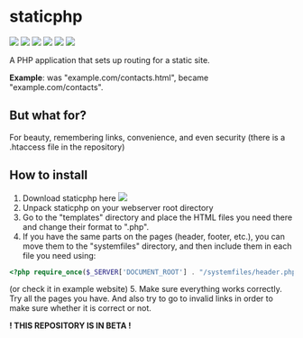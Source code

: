 # staticphp
![](https://img.shields.io/github/stars/semen-person/staticphp.svg) ![](https://img.shields.io/github/forks/semen-person/staticphp.svg) ![](https://img.shields.io/github/tag/semen-person/staticphp.svg) ![](https://img.shields.io/github/release/semen-person/staticphp.svg) ![](https://img.shields.io/github/issues/semen-person/staticphp.svg) ![](https://img.shields.io/bower/semen-person/staticphp.svg)

 A PHP application that sets up routing for a static site.
 
 **Example**: was "example.com/contacts.html", became "example.com/contacts".
 
## But what for?
For beauty, remembering links, convenience, and even security (there is a .htaccess file in the repository)
## How to install
                
1. Download staticphp here ![](https://img.shields.io/github/release/semen-person/staticphp.svg)
2. Unpack staticphp on your webserver root directory
3. Go to the "templates" directory and place the HTML files you need there and change their format to ".php".
4. If you have the same parts on the pages (header, footer, etc.), you can move them to the "systemfiles" directory, and then include them in each file you need using:
```php
<?php require_once($_SERVER['DOCUMENT_ROOT'] . "/systemfiles/header.php"); ?>
```
(or check it in example website)
5. Make sure everything works correctly. Try all the pages you have. And also try to go to invalid links in order to make sure whether it is correct or not.

**! THIS REPOSITORY IS IN BETA !**
